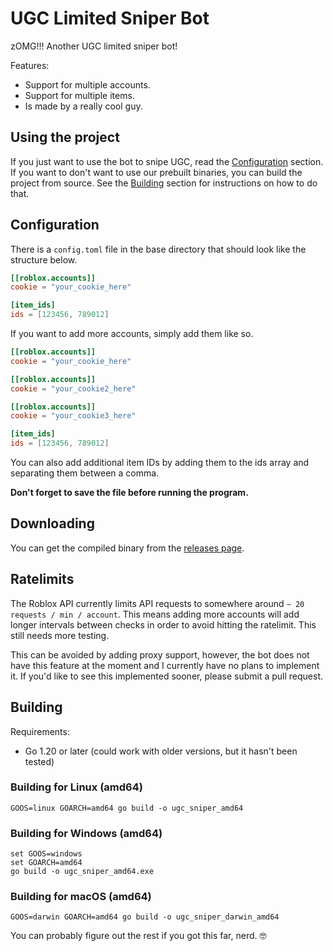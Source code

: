 # UGC Limited Sniper Bot

zOMG!!! Another UGC limited sniper bot! 

Features:

- Support for multiple accounts.
- Support for multiple items.
- Is made by a really cool guy.

## Using the project

If you just want to use the bot to snipe UGC, read the [Configuration](#config) section. If you want to don't want to use our prebuilt binaries, you can build the project from source. See the [Building](#building) section for instructions on how to do that.


## Configuration
There is a `config.toml` file in the base directory that should look like the structure below.

```toml
[[roblox.accounts]]
cookie = "your_cookie_here"

[item_ids]
ids = [123456, 789012]
```

If you want to add more accounts, simply add them like so.

```toml
[[roblox.accounts]]
cookie = "your_cookie_here"

[[roblox.accounts]]
cookie = "your_cookie2_here"

[[roblox.accounts]]
cookie = "your_cookie3_here"

[item_ids]
ids = [123456, 789012]
```

You can also add additional item IDs by adding them to the ids array and separating them between a comma.

**Don't forget to save the file before running the program.**

## Downloading 

You can get the compiled binary from the [releases page](/releases/tag/windows-release).
## Ratelimits

The Roblox API currently limits API requests to somewhere around `~ 20 requests / min / account`. This means adding more accounts will add longer intervals between checks in order to avoid hitting the ratelimit. This still needs more testing.

This can be avoided by adding proxy support, however, the bot does not have this feature at the moment and I currently have no plans to implement it. If you'd like to see this implemented sooner, please submit a pull request.

## Building

Requirements:
- Go 1.20 or later (could work with older versions, but it hasn't been tested)

### Building for Linux (amd64)

```
GOOS=linux GOARCH=amd64 go build -o ugc_sniper_amd64
```

### Building for Windows (amd64)
```
set GOOS=windows
set GOARCH=amd64
go build -o ugc_sniper_amd64.exe
```

### Building for macOS (amd64)

```
GOOS=darwin GOARCH=amd64 go build -o ugc_sniper_darwin_amd64
```

You can probably figure out the rest if you got this far, nerd. 🤓